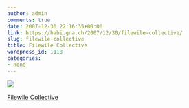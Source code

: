 ```yaml
---
author: admin
comments: true
date: 2007-12-30 22:16:35+00:00
link: https://habi.gna.ch/2007/12/30/filewile-collective/
slug: filewile-collective
title: Filewile Collective
wordpress_id: 1118
categories:
- none
---
```



 [![](https://static.flickr.com/2058/2149470335_abc10b9b17_m.jpg)](https://www.flickr.com/photos/habi/2149470335/)
   

 
  [Filewile Collective](https://www.flickr.com/photos/habi/2149470335/)
    

 




  

